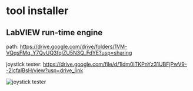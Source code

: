 # tool installer
## LabVIEW run-time engine
path: https://drive.google.com/drive/folders/1VM-VQqsFMq_Y7QvUQ3fqlZU5N3Q_FdYE?usp=sharing 

joystick tester: https://drive.google.com/file/d/1ldm0lTKPnYz31UBFjPwV9--2IcfaIBsH/view?usp=drive_link

![joystick tester](https://github.com/RLmodel/RLCar/assets/32663016/cc25ab74-72d5-4501-ac09-6a332f91b96e)

